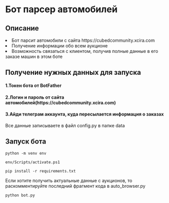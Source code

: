 <h1>Бот парсер автомобилей</h1>
<h2>Описание</h2>
<li>Бот парсит автомобили с сайта https://cubedcommunity.xcira.com
<li>Получение информации обо всем аукционе</li>
<li>Возможность связаться с клиентом, получив полные данные в его заказе машин в этом боте</li>
<h2>Получение нужных данных для запуска</h2>
<h4>1.Токен бота от BotFather</h4>
<h4>2.Логин и пароль от сайта автомобилей(https://cubedcommunity.xcira.com)</h4>
<h4>3.Айди телеграм аккаунта, куда пересылается информация о заказах</h4>
<p>Все данные записываете в файл config.py в папке data</p>
<h2>Запуск бота</h2>
<pre><code>python -m venv env</code></pre>
<pre><code>env/Scripts/activate.ps1</code></pre>
<pre><code>pip install -r requirements.txt</code></pre>
<p>Если хотите получить актуальные данные с аукционов, то раскомментируйте последний фрагмент кода в auto_browser.py</p>
<pre><code>python bot.py</code></pre>
